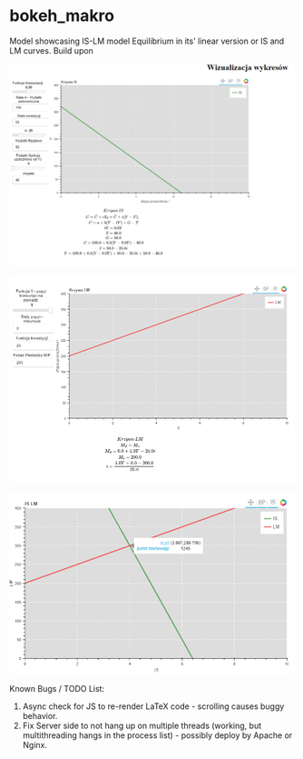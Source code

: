 # bokeh_makro

Model showcasing IS-LM model Equilibrium in its' linear version or IS and LM curves.
Build upon 

![Image of IS model](images/IS.png)

![Image of LM model](images/LM.png)

![Image of IS-LM equilibrium model](images/ISLM.png)


Known Bugs / TODO List:
1. Async check for JS to re-render LaTeX code - scrolling causes buggy behavior.
2. Fix Server side to not hang up on multiple threads (working, but multithreading hangs in the process list) - possibly deploy by Apache or Nginx.
